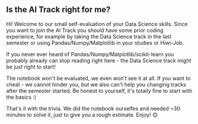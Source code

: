 ## Is the AI Track right for me?

Hi! Welcome to our small self-evaluation of your Data Science skills. Since you want to join the AI Track you should have some prior coding experience, for example by taking the Data Science track in the last semester or using Pandas/Numpy/Matplotlib in your studies or Hiwi-Job.

If you never ever heard of Pandas/Numpy/Matplotlib/scikit-learn you probably already can stop reading right here - the Data Science track might be just right to start! 

The notebook won't be evaluated, we even won't see it at all. If you want to cheat - we cannot hinder you, but we also can't help you changing tracks after the semester started. Be honest to yourself, it's totally fine to start with the basics :) 

That's it with the trivia. We did the notebook ourselfes and needed ~30 minutes to solve it, just to give you a rough estimate. Enjoy! 😊
